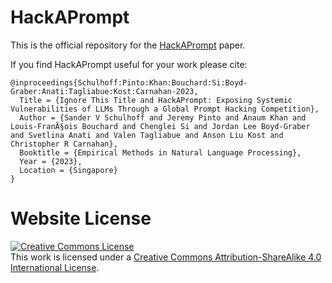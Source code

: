 # HackAPrompt

This is the official repository for the [HackAPrompt](https://trigaten.github.io/hackaprompt.github.io/HackAPrompt.pdf) paper.

If you find HackAPrompt useful for your work please cite:
```
@inproceedings{Schulhoff:Pinto:Khan:Bouchard:Si:Boyd-Graber:Anati:Tagliabue:Kost:Carnahan-2023,
  Title = {Ignore This Title and HackAPrompt: Exposing Systemic Vulnerabilities of LLMs Through a Global Prompt Hacking Competition},
  Author = {Sander V Schulhoff and Jeremy Pinto and Anaum Khan and Louis-FranÃ§ois Bouchard and Chenglei Si and Jordan Lee Boyd-Graber and Svetlina Anati and Valen Tagliabue and Anson Liu Kost and Christopher R Carnahan},
  Booktitle = {Empirical Methods in Natural Language Processing},
  Year = {2023},
  Location = {Singapore}
}
```

# Website License
<a rel="license" href="http://creativecommons.org/licenses/by-sa/4.0/"><img alt="Creative Commons License" style="border-width:0" src="https://i.creativecommons.org/l/by-sa/4.0/88x31.png" /></a><br />This work is licensed under a <a rel="license" href="http://creativecommons.org/licenses/by-sa/4.0/">Creative Commons Attribution-ShareAlike 4.0 International License</a>.
